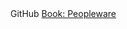 <div id="blog-index">
<span class="label date">GitHub</span>
<span><a href="">Book: Peopleware</a></span>
</div>
